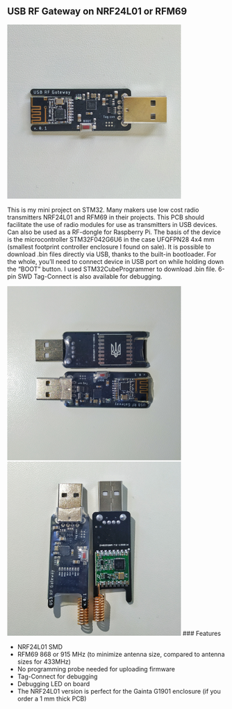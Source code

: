 ## USB RF Gateway on NRF24L01 or RFM69

<img width="400" src="https://github.com/Avikmen/USB-RF-Gateway/blob/master/Images/IMG_20190824_114225-01.jpeg" label="NRF24L01 SMD bare version">

  This is my mini project on STM32. Many makers use low cost radio transmitters NRF24L01 and RFM69 in their projects. This PCB should facilitate the use of radio modules for use as transmitters in USB devices. Can also be used as a RF-dongle for Raspberry Pi. 
  The basis of the device is the microcontroller STM32F042G6U6 in the case UFQFPN28 4x4 mm (smallest footprint controller enclosure I found on sale). 
  It is possible to download .bin files directly via USB, thanks to the built-in bootloader. For the whole, you’ll need to connect device in USB port on while holding down the “BOOT” button. I used STM32CubeProgrammer to download .bin file. 6-pin SWD Tag-Connect is also available for debugging.
  
<img width="400" src="https://github.com/Avikmen/USB-RF-Gateway/blob/master/Images/IMG_20190824_114612-01.jpeg" label="NRF24L01 SMD thermo shrink version">

<img width="400" src="https://github.com/Avikmen/USB-RF-Gateway/blob/master/Images/IMG_20190824_114648-01.jpeg" label="RFM69-868 thermo shrink and bare versions">
### Features

- NRF24L01 SMD
- RFM69 868 or 915 MHz (to minimize antenna size, compared to antenna sizes for 433MHz)
- No programming probe needed for uploading firmware
- Tag-Connect for debugging
- Debugging LED on board
- The NRF24L01 version is perfect for the Gainta G1901 enclosure (if you order a 1 mm thick PCB)


